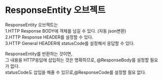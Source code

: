 # ResponseEntity 오브젝트  

ResponseEntity 오브젝트는  
1.HTTP Response BODY에 객체를 넘길 수 있다. (자동 json변환)  
2.HTTP Response HEADER를 설정할 수 있다.  
3.HTTP General HEADER에 statusCode를 설정해서 응답할 수 있다.  

ResponseEntity를 반환하는 것이면,   
그 내용을 HTTP응답에 삽입하는 것은 명확하므로, @ResponseBody를 설정할 필요가 없다.  
statusCode도 삽입을 해줄 수 있므로,@ResponseCode를 설정할 필요 없다.  
